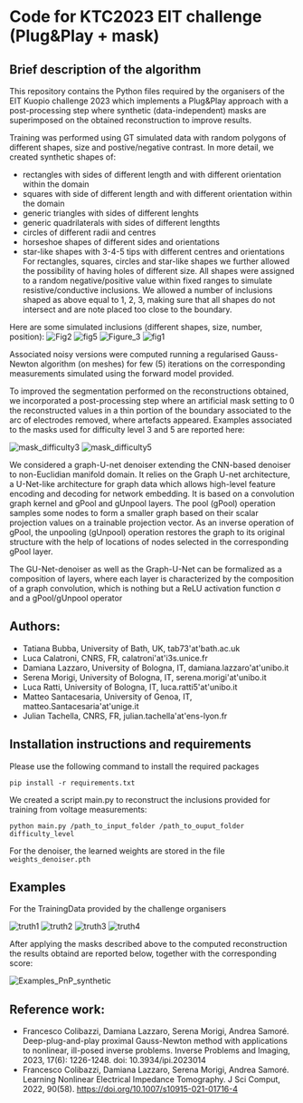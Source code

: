 # Code for KTC2023 EIT challenge (Plug&Play + mask)


## Brief description of the algorithm
This repository contains the Python files required by the organisers of the EIT Kuopio challenge 2023 which implements a Plug&Play approach with a post-processing step where synthetic (data-independent) masks are superimposed on the obtained reconstruction to improve results.

Training was performed using GT simulated data with random polygons of different shapes, size and postive/negative contrast. In more detail, we created synthetic shapes of:
- rectangles with sides of different length and with different orientation within the domain
- squares with side of different length and with different orientation within the domain
- generic triangles with sides of different lenghts
- generic quadrilaterals with sides of different lengthts
- circles of different radii and centres
- horseshoe shapes of different sides and orientations
- star-like shapes with 3-4-5 tips with different centres and orientations
For rectangles, squares, circles and star-like shapes we further allowed the possibility of having holes of different size.
All shapes were assigned to a random negative/positive value within fixed ranges to simulate resistive/conductive inclusions. We allowed a number of inclusions shaped as above equal to 1, 2, 3, making sure that all shapes do not intersect and are note placed too close to the boundary.

Here are some simulated inclusions (different shapes, size, number, position):
![Fig2](https://github.com/lucala00/KTC2023_E2E/assets/49308207/7143a902-d650-4c2e-bfe6-da21a19a9550)
![fig5](https://github.com/lucala00/KTC2023_E2E/assets/49308207/ef9111ad-8e03-46dc-83ca-2f548cebebb3)
![Figure_3](https://github.com/lucala00/KTC2023_E2E/assets/49308207/1960ec95-f80b-4b35-b3a7-6d8e7ed69e1c)
![fig1](https://github.com/lucala00/KTC2023_E2E/assets/49308207/c034634f-363c-4c60-99fc-a8aa7ae59a43)

Associated noisy versions were computed running a regularised Gauss-Newton algorithm (on meshes) for few (5) iterations on the corresponding measurements simulated using the forward model provided.

To improved the segmentation performed on the reconstructions obtained, we incorporated a post-processing step where an artificial mask setting to 0 the reconstructed values in a thin portion of the boundary associated to the arc of electrodes removed, where artefacts appeared. Examples associated to the masks used for difficulty level 3 and 5 are reported here:

![mask_difficulty3](https://github.com/lucala00/KTC2023_PNPmasked/assets/49308207/385bde9a-76b8-410e-8e40-c4a6c4b0721c)
![mask_difficulty5](https://github.com/lucala00/KTC2023_PNPmasked/assets/49308207/a25ae97a-456c-46e3-a777-44a02e03f5db)

We considered a graph-U-net denoiser extending the CNN-based denoiser to non-Euclidian manifold domain. It relies on the Graph U-net architecture, a U-Net-like architecture for graph data which allows high-level feature encoding and decoding for network embedding. It is based on a convolution graph kernel and gPool and gUnpool layers. The pool (gPool) operation samples some nodes to form a smaller graph based on their scalar projection values on a trainable projection vector. As an inverse operation of gPool, the unpooling (gUnpool) operation restores the graph to its original structure with the help of locations of nodes selected in the corresponding gPool layer.

The GU-Net-denoiser as well as the Graph-U-Net can be formalized as a composition of layers, where each layer is characterized by the composition of a graph convolution, which is nothing but a ReLU activation function σ and a gPool/gUnpool operator


## Authors:
- Tatiana Bubba, University of Bath, UK, tab73'at'bath.ac.uk
- Luca Calatroni, CNRS, FR, calatroni'at'i3s.unice.fr
- Damiana Lazzaro, University of Bologna, IT, damiana.lazzaro'at'unibo.it 
- Serena Morigi, University of Bologna, IT, serena.morigi'at'unibo.it 
- Luca Ratti, University of Bologna, IT, luca.ratti5'at'unibo.it
- Matteo Santacesaria, University of Genoa, IT, matteo.Santacesaria'at'unige.it 
- Julian Tachella, CNRS, FR, julian.tachella'at'ens-lyon.fr

## Installation instructions and requirements

Please use the following command to install the required packages

```pip install -r requirements.txt```

We created a script main.py to reconstruct the inclusions provided for training from voltage measurements:

```python main.py /path_to_input_folder /path_to_ouput_folder difficulty_level```

For the denoiser, the learned weights are stored in the file
``` weights_denoiser.pth```

## Examples

For the TrainingData provided by the challenge organisers

![truth1](https://github.com/lucala00/KTC2023_PNPmasked/assets/49308207/3e58fdcf-3300-4e46-9584-89c8e6cec608)
![truth2](https://github.com/lucala00/KTC2023_PNPmasked/assets/49308207/f8332093-fc0e-4647-ab6b-f2acc2f9dc61)
![truth3](https://github.com/lucala00/KTC2023_PNPmasked/assets/49308207/06455860-ea2a-4d01-a9a2-9fbee1c89133)
![truth4](https://github.com/lucala00/KTC2023_PNPmasked/assets/49308207/d5111d85-fe37-42b9-8cb8-d1bc8f03a576)

After applying the masks described above to the computed reconstruction the results obtaind are reported below, together with the corresponding score:

![Examples_PnP_synthetic](https://github.com/lucala00/KTC2023_PNPmasked/assets/49308207/142393d5-2257-47dd-b090-1c7ef6651363)

## Reference work: 
* Francesco Colibazzi, Damiana Lazzaro, Serena Morigi, Andrea Samoré. Deep-plug-and-play proximal Gauss-Newton method with applications to nonlinear, ill-posed inverse problems. Inverse Problems and Imaging, 2023, 17(6): 1226-1248. doi: 10.3934/ipi.2023014
* Francesco Colibazzi, Damiana Lazzaro, Serena Morigi, Andrea Samoré. Learning Nonlinear Electrical Impedance Tomography. J Sci Comput, 2022, 90(58). https://doi.org/10.1007/s10915-021-01716-4
